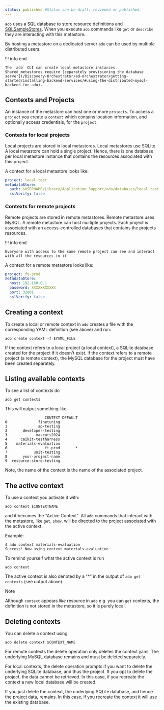 ```yaml
---
status: published #Status can be draft, reviewed or published. 
---
```


`ado` uses a SQL database to store resource definitions and [SQLSampleStores](sample-stores.md#sqlsamplestore).
When you execute `ado` commands like `get` or `describe` they are interacting with this metastore.

By hosting a metastore on a dedicated server `ado` can be used by multiple distributed users. 

!!! info  end

    The `ado` CLI can create local metastore instances.
    Shared metastores require [separately provisioning the database server](/Discovery-Orchestrator/ad-orchestrator/getting-started/installing-backend-services/#using-the-distributed-mysql-backend-for-ado).

## Contexts and Projects

An instance of the metastore can host one or more `projects`. 
To access a `project` you create a `context` which contains location information, and optionally access credentials, for the `project`.

### Contexts for local projects

Local projects are stored in local metastores. 
Local metastores use SQLite.
A local metastore can hold a single project.
Hence, there is one database per local metastore instance that contains the resources associated with this project.

A context for a local metastore looks like:
```yaml
project: local-test
metadataStore:
  path: $USERNAME/Library/Application Support/ado/databases/local-test.db
  sslVerify: false
```

### Contexts for remote projects

Remote projects are stored in remote metastores. 
Remote metastore uses MySQL.
A remote metastore can host multiple projects.
Each project is associated with an access-controlled databases that contains the projects resources. 

!!! info end

    Everyone with access to the same remote project can see and interact with all the resources in it

A context for a remote metastore looks like: 
```yaml
project: ft-prod
metadataStore:
  host: 192.168.0.1
  password: XXXXXXXXXXX
  port: 32001
  sslVerify: false
```

## Creating a context 

To create a local or remote context in `ado` creates a file with the corresponding YAML definition (see above) and run:

```commandline
ado create context -f $YAML_FILE
```

If the context refers to a local project (a local context), a SQLite database created for the project if it doesn't exist.
If the context refers to a remote project (a remote context), the MySQL database for the project must have been created separately. 

## Listing available contexts

To see a list of contexts do 
```commandline
ado get contexts
```

This will output something like
```commandline
                  CONTEXT DEFAULT
0              finetuning        
1              ap-testing        
2       developer-testing        
3             mascots2024        
4      caikit-testharness        
5    materials-evaluation        
6                 ft-prod       *
7            unit-testing        
8       your-project-name        
9  resource-store-testing        
```

Note, the name of the context is the name of the associated project.

## The active context

To use a context you activate it with: 

```commandline
ado context $CONTEXTNAME
```

and it becomes the "Active Context". All `ado` commands that interact with the metastore, like `get`, `show`, will be directed
to the project associated with the active context.

Example:
```commandline
$ ado context materials-evaluation
Success! Now using context materials-evaluation
```

To remind yourself what the active context is run
```commandline
ado context
```

The active context is also denoted by a "*" in the output of `ado get contexts` (see output above).

> [!NOTE] 
> Although `context` appears *like* resource in `ado` e.g. you can `get` contexts, the definition is not stored in the 
> metastore, so it is purely local. 

## Deleting contexts

You can delete a context using
```commandline
ado delete context $CONTEXT_NAME
```
For remote contexts the delete operation only deletes the context yaml. 
The underlying MySQL database remains and must be deleted separately. 

For local contexts, the delete operation prompts if you want to delete the underlying SQLite database,
and thus the project. 
If you opt to delete the project, the data cannot be retrieved.
In this case, if you recreate the context a new local database will be created.

If you just delete the context, the underlying SQLite database, and hence the project data, remains.
In this case, if you recreate the context it will use the existing database. 
